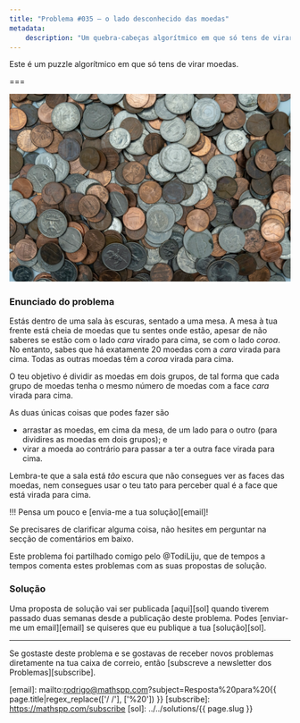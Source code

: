 ```yaml
---
title: "Problema #035 – o lado desconhecido das moedas"
metadata:
    description: "Um quebra-cabeças algorítmico em que só tens de virar moedas."
---
```


Este é um puzzle algorítmico em que só tens de virar moedas.

===

![](thumbnail.png "Foto de Michael Longmire no site Unsplash.")

### Enunciado do problema

Estás dentro de uma sala às escuras, sentado a uma mesa.
A mesa à tua frente está cheia de moedas que tu sentes onde estão,
apesar de não saberes se estão com o lado _cara_ virado para cima,
se com o lado _coroa_.
No entanto, sabes que há exatamente 20 moedas com a _cara_ virada
para cima. Todas as outras moedas têm a _coroa_ virada para cima.

O teu objetivo é dividir as moedas em dois grupos,
de tal forma que cada grupo de moedas tenha o mesmo número de moedas
com a face _cara_ virada para cima.

As duas únicas coisas que podes fazer são

 - arrastar as moedas, em cima da mesa, de um lado para o outro (para dividires as moedas em dois grupos); e
 - virar a moeda ao contrário para passar a ter a outra face virada
 para cima.

Lembra-te que a sala está _tão_ escura que não consegues ver as faces
das moedas, nem consegues usar o teu tato para perceber qual é
a face que está virada para cima.

!!! Pensa um pouco e [envia-me a tua solução][email]!

Se precisares de clarificar alguma coisa, não hesites em perguntar na secção de comentários em baixo.

Este problema foi partilhado comigo pelo @TodiLiju,
que de tempos a tempos comenta estes problemas com as suas
propostas de solução.

### Solução

Uma proposta de solução vai ser publicada [aqui][sol] quando tiverem passado duas semanas desde a publicação deste problema.
Podes [enviar-me um email][email] se quiseres que eu publique a tua [solução][sol].
<!--Podes encontrar a minha proposta de solução [aqui][sol], para confirmares a tua resposta.
Também podes usar o link para partilhar a tua própria solução nos comentários. Por favor, **não** escrevas a tua solução nos comentários aqui em baixo.-->

---

Se gostaste deste problema e se gostavas de receber novos problemas diretamente na tua caixa de correio, então [subscreve a newsletter dos Problemas][subscribe].

[email]: mailto:rodrigo@mathspp.com?subject=Resposta%20para%20{{ page.title|regex_replace(['/ /'], ['%20']) }}
[subscribe]: https://mathspp.com/subscribe
[sol]: ../../solutions/{{ page.slug }}
